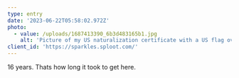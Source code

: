 ```yaml
---
type: entry
date: '2023-06-22T05:58:02.972Z'
photo:
  - value: /uploads/1687413390_6b3d483165b1.jpg
    alt: 'Picture of my US naturalization certificate with a US flag over it'
client_id: 'https://sparkles.sploot.com/'
---
```

16 years. Thats how long it took to get here.
